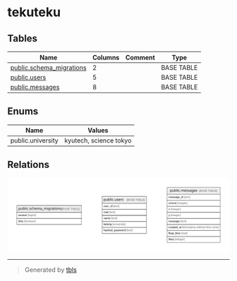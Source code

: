 # tekuteku

## Tables

| Name | Columns | Comment | Type |
| ---- | ------- | ------- | ---- |
| [public.schema_migrations](public.schema_migrations.md) | 2 |  | BASE TABLE |
| [public.users](public.users.md) | 5 |  | BASE TABLE |
| [public.messages](public.messages.md) | 8 |  | BASE TABLE |

## Enums

| Name | Values |
| ---- | ------- |
| public.university | kyutech, science tokyo |

## Relations

![er](schema.svg)

---

> Generated by [tbls](https://github.com/k1LoW/tbls)
